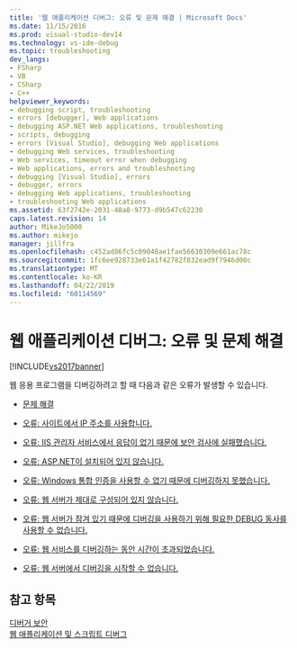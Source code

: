 ```yaml
---
title: '웹 애플리케이션 디버그: 오류 및 문제 해결 | Microsoft Docs'
ms.date: 11/15/2016
ms.prod: visual-studio-dev14
ms.technology: vs-ide-debug
ms.topic: troubleshooting
dev_langs:
- FSharp
- VB
- CSharp
- C++
helpviewer_keywords:
- debugging script, troubleshooting
- errors [debugger], Web applications
- debugging ASP.NET Web applications, troubleshooting
- scripts, debugging
- errors [Visual Studio], debugging Web applications
- debugging Web services, troubleshooting
- Web services, timeout error when debugging
- Web applications, errors and troubleshooting
- debugging [Visual Studio], errors
- debugger, errors
- debugging Web applications, troubleshooting
- troubleshooting Web applications
ms.assetid: 63f2742e-2031-48a8-9773-d9b547c62230
caps.latest.revision: 14
author: MikeJo5000
ms.author: mikejo
manager: jillfra
ms.openlocfilehash: c452ad86fc5c09048ae1fae56630309e661ac78c
ms.sourcegitcommit: 1fc6ee928733e61a1f42782f832ead9f7946d00c
ms.translationtype: MT
ms.contentlocale: ko-KR
ms.lasthandoff: 04/22/2019
ms.locfileid: "60114569"
---
```

# <a name="debugging-web-applications-errors-and-troubleshooting"></a>웹 애플리케이션 디버그: 오류 및 문제 해결
[!INCLUDE[vs2017banner](../includes/vs2017banner.md)]

웹 응용 프로그램을 디버깅하려고 할 때 다음과 같은 오류가 발생할 수 있습니다.  
  
- [문제 해결](../debugger/debugging-web-applications-troubleshooting.md)  
  
- [오류: 사이트에서 IP 주소를 사용합니다.](../debugger/error-site-uses-ip-address.md)  
  
- [오류: IIS 관리자 서비스에서 응답이 없기 때문에 보안 검사에 실패했습니다.](../debugger/error-a-security-check-failed-because-the-iis-admin-service-did-not-respond.md)  
  
- [오류: ASP.NET이 설치되어 있지 않습니다.](../debugger/error-aspnet-not-installed.md)  
  
- [오류: Windows 통합 인증을 사용할 수 없기 때문에 디버깅하지 못했습니다.](../debugger/error-debugging-failed-because-integrated-windows-authentication-is-not-enabled.md)  
  
- [오류: 웹 서버가 제대로 구성되어 있지 않습니다.](../debugger/error-the-web-server-is-not-configured-correctly.md)  
  
- [오류: 웹 서버가 잠겨 있기 때문에 디버깅을 사용하기 위해 필요한 DEBUG 동사를 사용할 수 없습니다.](../debugger/error-the-web-server-has-been-locked-down-and-is-blocking-the-debug-verb.md)  
  
- [오류: 웹 서비스를 디버깅하는 동안 시간이 초과되었습니다.](../debugger/error-timeout-while-debugging-web-services.md)  
  
- [오류: 웹 서버에서 디버깅을 시작할 수 없습니다.](../debugger/error-unable-to-start-debugging-on-the-web-server.md)  
  
## <a name="see-also"></a>참고 항목  
 [디버거 보안](../debugger/debugger-security.md)   
 [웹 애플리케이션 및 스크립트 디버그](../debugger/debugging-web-applications-and-script.md)

